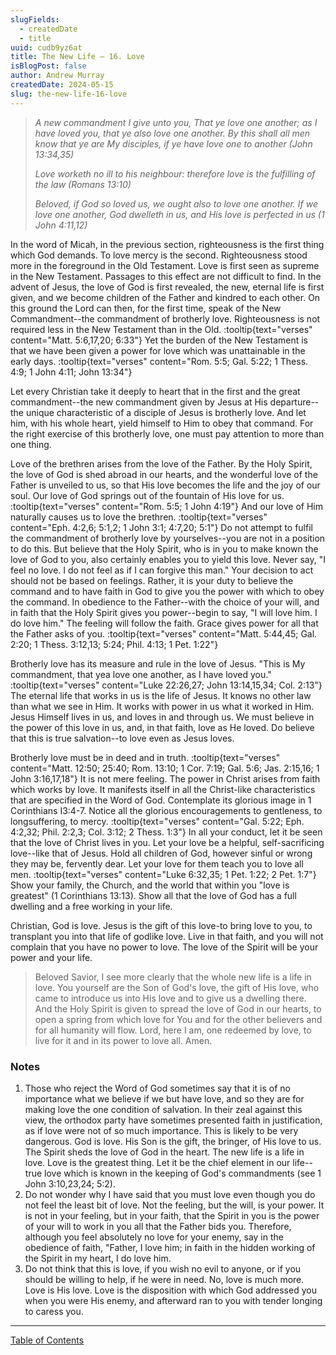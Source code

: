 ```yaml
---
slugFields:
  - createdDate
  - title
uuid: cudb9yz6at
title: The New Life – 16. Love
isBlogPost: false
author: Andrew Murray
createdDate: 2024-05-15
slug: the-new-life-16-love
---
```

> *A new commandment I give unto you, That ye love one another; as I have loved you, that ye also love one another. By this shall all men know that ye are My disciples, if ye have love one to another (John 13:34,35)*
>
> *Love worketh no ill to his neighbour: therefore love is the fulfilling of the law (Romans 13:10)*
>
> *Beloved, if God so loved us, we ought also to love one another. If we love one another, God dwelleth in us, and His love is perfected in us (1 John 4:11,12)*

In the word of Micah, in the previous section, righteousness is the first thing which God demands. To love mercy is the second. Righteousness stood more in the foreground in the Old Testament. Love is first seen as supreme in the New Testament. Passages to this effect are not difficult to find. In the advent of Jesus, the love of God is first revealed, the new, eternal life is first given, and we become children of the Father and kindred to each other. On this ground the Lord can then, for the first time, speak of the New Commandment--the commandment of brotherly love. Righteousness is not required less in the New Testament than in the Old. :tooltip{text="verses" content="Matt. 5:6,17,20; 6:33"} Yet the burden of the New Testament is that we have been given a power for love which was unattainable in the early days. :tooltip{text="verses" content="Rom. 5:5; Gal. 5:22; 1 Thess. 4:9; 1 John 4:11; John 13:34"}

Let every Christian take it deeply to heart that in the first and the great commandment--the new commandment given by Jesus at His departure--the unique characteristic of a disciple of Jesus is brotherly love. And let him, with his whole heart, yield himself to Him to obey that command. For the right exercise of this brotherly love, one must pay attention to more than one thing.

Love of the brethren arises from the love of the Father. By the Holy Spirit, the love of God is shed abroad in our hearts, and the wonderful love of the Father is unveiled to us, so that His love becomes the life and the joy of our soul. Our love of God springs out of the fountain of His love for us. :tooltip{text="verses" content="Rom. 5:5; 1 John 4:19"} And our love of Him naturally causes us to love the brethren. :tooltip{text="verses" content="Eph. 4:2,6; 5:1,2; 1 John 3:1; 4:7,20; 5:1"} Do not attempt to fulfil the commandment of brotherly love by yourselves--you are not in a position to do this. But believe that the Holy Spirit, who is in you to make known the love of God to you, also certainly enables you to yield this love. Never say, "I feel no love. I do not feel as if I can forgive this man." Your decision to act should not be based on feelings. Rather, it is your duty to believe the command and to have faith in God to give you the power with which to obey the command. In obedience to the Father--with the choice of your will, and in faith that the Holy Spirit gives you power--begin to say, "I will love him. I do love him." The feeling will follow the faith. Grace gives power for all that the Father asks of you. :tooltip{text="verses" content="Matt. 5:44,45; Gal. 2:20; 1 Thess. 3:12,13; 5:24; Phil. 4:13; 1 Pet. 1:22"}

Brotherly love has its measure and rule in the love of Jesus. "This is My commandment, that yea love one another, as I have loved you." :tooltip{text="verses" content="Luke 22:26,27; John 13:14,15,34; Col. 2:13"} The eternal life that works in us is the life of Jesus. It knows no other law than what we see in Him. It works with power in us what it worked in Him. Jesus Himself lives in us, and loves in and through us. We must believe in the power of this love in us, and, in that faith, love as He loved. Do believe that this is true salvation--to love even as Jesus loves.

Brotherly love must be in deed and in truth. :tooltip{text="verses" content="Matt. 12:50; 25:40; Rom. 13:10; 1 Cor. 7:19; Gal. 5:6; Jas. 2:15,16; 1 John 3:16,17,18"} It is not mere feeling. The power in Christ arises from faith which works by love. It manifests itself in all the Christ-like characteristics that are specified in the Word of God. Contemplate its glorious image in 1 Corinthians I3:4-7. Notice all the glorious encouragements to gentleness, to longsuffering, to mercy. :tooltip{text="verses" content="Gal. 5:22; Eph. 4:2,32; Phil. 2:2,3; Col. 3:12; 2 Thess. 1:3"} In all your conduct, let it be seen that the love of Christ lives in you. Let your love be a helpful, self-sacrificing love--like that of Jesus. Hold all children of God, however sinful or wrong they may be, fervently dear. Let your love for them teach you to love all men. :tooltip{text="verses" content="Luke 6:32,35; 1 Pet. 1:22; 2 Pet. 1:7"} Show your family, the Church, and the world that within you "love is greatest" (1 Corinthians 13:13). Show all that the love of God has a full dwelling and a free working in your life.

Christian, God is love. Jesus is the gift of this love-to bring love to you, to transplant you into that life of godlike love. Live in that faith, and you will not complain that you have no power to love. The love of the Spirit will be your power and your life.

> Beloved Savior, I see more clearly that the whole new life is a life in love. You yourself are the Son of God's love, the gift of His love, who came to introduce us into His love and to give us a dwelling there. And the Holy Spirit is given to spread the love of God in our hearts, to open a spring from which love for You and for the other believers and for all humanity will flow. Lord, here I am, one redeemed by love, to live for it and in its power to love all. Amen.

### Notes

1. Those who reject the Word of God sometimes say that it is of no importance what we believe if we but have love, and so they are for making love the one condition of salvation. In their zeal against this view, the orthodox party have sometimes presented faith in justification, as if love were not of so much importance. This is likely to be very dangerous. God is love. His Son is the gift, the bringer, of His love to us. The Spirit sheds the love of God in the heart. The new life is a life in love. Love is the greatest thing. Let it be the chief element in our life--true love which is known in the keeping of God's commandments (see 1 John 3:10,23,24; 5:2).
2. Do not wonder why I have said that you must love even though you do not feel the least bit of love. Not the feeling, but the will, is your power. It is not in your feeling, but in your faith, that the Spirit in you is the power of your will to work in you all that the Father bids you. Therefore, although you feel absolutely no love for your enemy, say in the obedience of faith, "Father, I love him; in faith in the hidden working of the Spirit in my heart, I do love him.
3. Do not think that this is love, if you wish no evil to anyone, or if you should be willing to help, if he were in need. No, love is much more. Love is His love. Love is the disposition with which God addressed you when you were His enemy, and afterward ran to you with tender longing to caress you.

    

- - -

[](https://thegoodland.io/posts/2024-05-13-the-new-life-15-righteousness)[Table of Contents](https://thegoodland.io/collections/new-life-lessons-andrew-murray)
